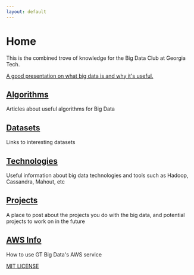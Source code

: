 ```yaml
---
layout: default
---
```


# Home

This is the combined trove of knowledge for the Big Data Club at Georgia Tech.

[A good presentation on what big data is and why it's useful.](http://www.slideshare.net/larsga/introduction-to-big-datamachine-learning)

## [Algorithms](Algorithms)
Articles about useful algorithms for Big Data

## [Datasets](Datasets)
Links to interesting datasets

## [Technologies](Technologies)
Useful information about big data technologies and tools such as Hadoop, Cassandra, Mahout, etc

## [Projects](Projects)
A place to post about the projects you do with the big data, and potential projects to work on in the future

## [AWS Info](AWS-Info)
How to use GT Big Data's AWS service


[MIT LICENSE](LICENSE)

